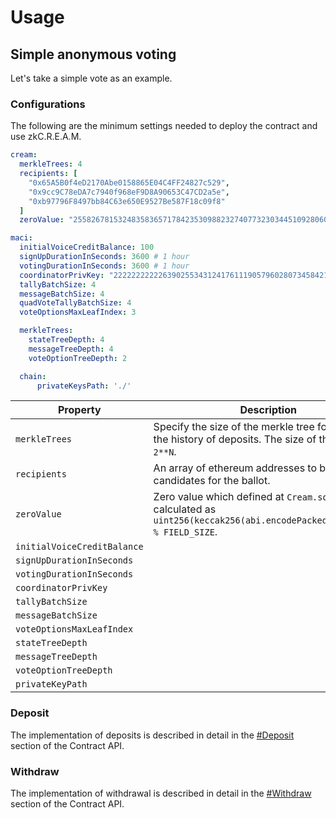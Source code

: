 # Usage

## Simple anonymous voting

Let's take a simple vote as an example.

### Configurations

The following are the minimum settings needed to deploy the contract and use zkC.R.E.A.M.

```yaml
cream:
  merkleTrees: 4
  recipients: [
    "0x65A5B0f4eD2170Abe0158865E04C4FF24827c529",
    "0x9cc9C78eDA7c7940f968eF9D8A90653C47CD2a5e",
    "0xb97796F8497bb84C63e650E9527Be587F18c09f8"
  ]
  zeroValue: "2558267815324835836571784235309882327407732303445109280607932348234378166811"

maci:
  initialVoiceCreditBalance: 100
  signUpDurationInSeconds: 3600 # 1 hour
  votingDurationInSeconds: 3600 # 1 hour
  coordinatorPrivKey: "2222222222263902553431241761119057960280734584214105336279476766401963593688"
  tallyBatchSize: 4
  messageBatchSize: 4
  quadVoteTallyBatchSize: 4
  voteOptionsMaxLeafIndex: 3

  merkleTrees:
    stateTreeDepth: 4
    messageTreeDepth: 4
    voteOptionTreeDepth: 2

  chain:
	  privateKeysPath: './'
```

| Property       | Description                                                                                                                  |
|----------------|------------------------------------------------------------------------------------------------------------------------------|
| `merkleTrees`   | Specify the size of the merkle tree for managing the history of deposits. The size of the tree is `2**N`.                    |
| `recipients`   | An array of ethereum addresses to be candidates for the ballot.                                                              |
| `zeroValue`    | Zero value which defined at `Cream.sol`. It is pre-calculated as `uint256(keccak256(abi.encodePacked('cream'))) % FIELD_SIZE`. |
| `initialVoiceCreditBalance` ||
| `signUpDurationInSeconds` ||
| `votingDurationInSeconds` ||
| `coordinatorPrivKey` ||
| `tallyBatchSize` ||
| `messageBatchSize` ||
| `voteOptionsMaxLeafIndex` ||
| `stateTreeDepth` ||
| `messageTreeDepth` ||
| `voteOptionTreeDepth` ||
| `privateKeyPath` ||

### Deposit

The implementation of deposits is described in detail in the [#Deposit](./05-contract_api.html#deposit) section of the Contract API.

### Withdraw

The implementation of withdrawal is described in detail in the [#Withdraw](./05-contract_api.html#withdraw) section of the Contract API.
